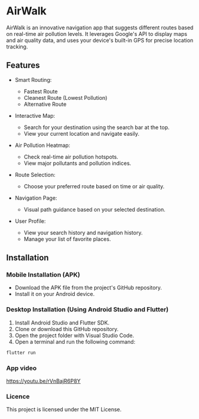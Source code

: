 # AirWalk

AirWalk is an innovative navigation app that suggests different routes based on real-time air pollution levels. It leverages Google's API to display maps and air quality data, and uses your device's built-in GPS for precise location tracking.

## Features

- Smart Routing:
  - Fastest Route
  - Cleanest Route (Lowest Pollution)
  - Alternative Route

- Interactive Map:
  - Search for your destination using the search bar at the top.
  - View your current location and navigate easily.

- Air Pollution Heatmap:
  - Check real-time air pollution hotspots.
  - View major pollutants and pollution indices.

- Route Selection:
  - Choose your preferred route based on time or air quality.

- Navigation Page:
  - Visual path guidance based on your selected destination.

- User Profile:
  - View your search history and navigation history.
  - Manage your list of favorite places.

## Installation

### Mobile Installation (APK)

- Download the APK file from the project's GitHub repository.
- Install it on your Android device.

### Desktop Installation (Using Android Studio and Flutter)

1. Install Android Studio and Flutter SDK.
2. Clone or download this GitHub repository.
3. Open the project folder with Visual Studio Code.
4. Open a terminal and run the following command:

```bash
flutter run
```
### App video
https://youtu.be/rVnBajR6P8Y
### Licence
This project is licensed under the MIT License.
